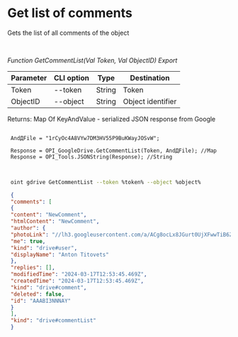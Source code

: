 ﻿---
sidebar_position: 3
---

# Get list of comments
 Gets the list of all comments of the object




<br/>


*Function GetCommentList(Val Token, Val ObjectID) Export*

 | Parameter | CLI option | Type | Destination |
 |-|-|-|-|
 | Token | --token | String | Token |
 | ObjectID | --object | String | Object identifier |

 
 Returns: Map Of KeyAndValue - serialized JSON response from Google


```bsl title="Code example"
 
 AndДFile = "1rCyOc4A8VYw7DM3HV55P9BuKWayJOSvW";
 
 Response = OPI_GoogleDrive.GetCommentList(Token, AndДFile); //Map
 Response = OPI_Tools.JSONString(Response); //String
 
```
	


```sh title="CLI command example"
 
 oint gdrive GetCommentList --token %token% --object %object%

```

```json title="Result"
 {
 "comments": [
 {
 "content": "NewComment",
 "htmlContent": "NewComment",
 "author": {
 "photoLink": "//lh3.googleusercontent.com/a/ACg8ocLx8JGurt0UjXFwwTiB6ZoDPWslW1EnfCTahrwrIllM6Q=s50-c-k-no",
 "me": true,
 "kind": "drive#user",
 "displayName": "Anton Titovets"
 },
 "replies": [],
 "modifiedTime": "2024-03-17T12:53:45.469Z",
 "createdTime": "2024-03-17T12:53:45.469Z",
 "kind": "drive#comment",
 "deleted": false,
 "id": "AAABI3NNNAY"
 }
 ],
 "kind": "drive#commentList"
 }
```
